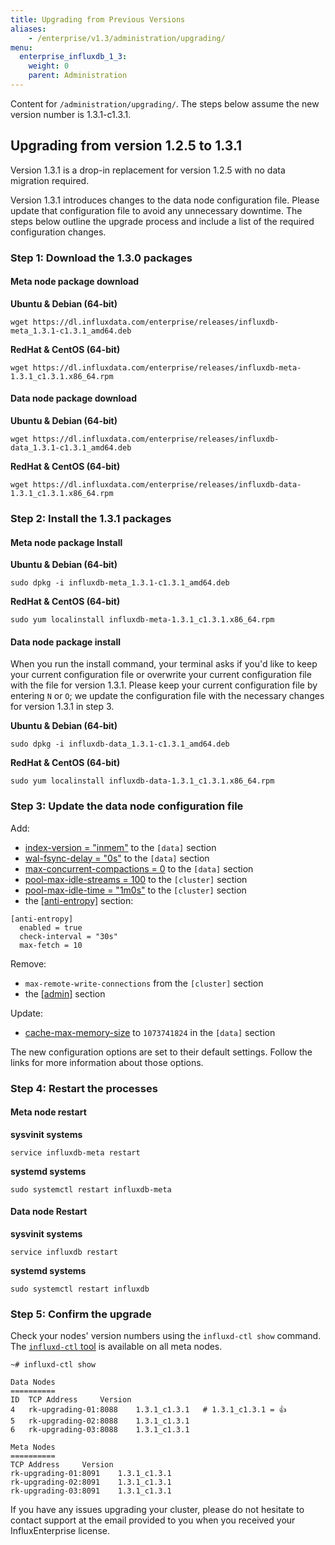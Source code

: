 ```yaml
---
title: Upgrading from Previous Versions
aliases:
    - /enterprise/v1.3/administration/upgrading/
menu:
  enterprise_influxdb_1_3:
    weight: 0
    parent: Administration
---
```


Content for `/administration/upgrading/`. The steps below assume the new version number is 1.3.1-c1.3.1. 

## Upgrading from version 1.2.5 to 1.3.1

Version 1.3.1 is a drop-in replacement for version 1.2.5 with no data migration required.

Version 1.3.1 introduces changes to the data node configuration file.
Please update that configuration file to avoid any unnecessary downtime.
The steps below outline the upgrade process and include a list of the required configuration changes.

### Step 1: Download the 1.3.0 packages

#### Meta node package download
**Ubuntu & Debian (64-bit)**
```
wget https://dl.influxdata.com/enterprise/releases/influxdb-meta_1.3.1-c1.3.1_amd64.deb
```

**RedHat & CentOS (64-bit)**
```
wget https://dl.influxdata.com/enterprise/releases/influxdb-meta-1.3.1_c1.3.1.x86_64.rpm
```

#### Data node package download
**Ubuntu & Debian (64-bit)**
```
wget https://dl.influxdata.com/enterprise/releases/influxdb-data_1.3.1-c1.3.1_amd64.deb
```

**RedHat & CentOS (64-bit)**
```
wget https://dl.influxdata.com/enterprise/releases/influxdb-data-1.3.1_c1.3.1.x86_64.rpm
```

### Step 2: Install the 1.3.1 packages

#### Meta node package Install

**Ubuntu & Debian (64-bit)**
```
sudo dpkg -i influxdb-meta_1.3.1-c1.3.1_amd64.deb
```

**RedHat & CentOS (64-bit)**
```
sudo yum localinstall influxdb-meta-1.3.1_c1.3.1.x86_64.rpm
```

#### Data node package install

When you run the install command, your terminal asks if you'd like to keep your current configuration file or overwrite your current configuration file with the file for version 1.3.1.
Please keep your current configuration file by entering `N` or `O`;
we update the configuration file with the necessary changes for version 1.3.1 in step 3.

**Ubuntu & Debian (64-bit)**
```
sudo dpkg -i influxdb-data_1.3.1-c1.3.1_amd64.deb
```

**RedHat & CentOS (64-bit)**
```
sudo yum localinstall influxdb-data-1.3.1_c1.3.1.x86_64.rpm
```

### Step 3: Update the data node configuration file

Add:

* [index-version = "inmem"](/enterprise_influxdb/v1.3/administration/configuration/#index-version-inmem) to the `[data]` section
* [wal-fsync-delay = "0s"](/enterprise_influxdb/v1.3/administration/configuration/#wal-fsync-delay-0s) to the `[data]` section
* [max-concurrent-compactions = 0](/enterprise_influxdb/v1.3/administration/configuration/#max-concurrent-compactions-0) to the `[data]` section
* [pool-max-idle-streams = 100](/enterprise_influxdb/v1.3/administration/configuration/#pool-max-idle-streams-100) to the `[cluster]` section
* [pool-max-idle-time = "1m0s"](/enterprise_influxdb/v1.3/administration/configuration/#pool-max-idle-time-1m0s) to the `[cluster]` section
* the [[anti-entropy]](/enterprise_influxdb/v1.3/administration/configuration/#anti-entropy) section:
```
[anti-entropy]
  enabled = true
  check-interval = "30s"
  max-fetch = 10
```

Remove:

* `max-remote-write-connections` from the `[cluster]` section
* the [[admin]](/enterprise_influxdb/v1.3/administration/configuration/#admin) section

Update:

* [cache-max-memory-size](/enterprise_influxdb/v1.3/administration/configuration/#cache-max-memory-size-1073741824) to `1073741824` in the `[data]` section

The new configuration options are set to their default settings.
Follow the links for more information about those options.

### Step 4: Restart the processes

#### Meta node restart
**sysvinit systems**
```
service influxdb-meta restart
```
**systemd systems**
```
sudo systemctl restart influxdb-meta
```

#### Data node Restart
**sysvinit systems**
```
service influxdb restart
```
**systemd systems**
```
sudo systemctl restart influxdb
```

### Step 5: Confirm the upgrade

Check your nodes' version numbers using the `influxd-ctl show` command.
The [`influxd-ctl` tool](/enterprise_influxdb/v1.3/features/cluster-commands/) is available on all meta nodes.

```
~# influxd-ctl show

Data Nodes
==========
ID	TCP Address		Version
4	rk-upgrading-01:8088	1.3.1_c1.3.1   # 1.3.1_c1.3.1 = 👍
5	rk-upgrading-02:8088	1.3.1_c1.3.1
6	rk-upgrading-03:8088	1.3.1_c1.3.1

Meta Nodes
==========
TCP Address		Version
rk-upgrading-01:8091	1.3.1_c1.3.1
rk-upgrading-02:8091	1.3.1_c1.3.1
rk-upgrading-03:8091	1.3.1_c1.3.1
```

If you have any issues upgrading your cluster, please do not hesitate to contact support at the email 
provided to you when you received your InfluxEnterprise license.
